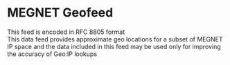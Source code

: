 # MEGNET Geofeed <br />
This feed is encoded in RFC 8805 format <br />
This data feed provides approximate geo locations for a subset of MEGNET IP space and the data included in this feed may be used only for improving the accuracy of Geo:IP lookups
